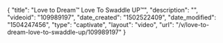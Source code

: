 {
    "title": "Love to Dream&trade; Love To Swaddle UP&trade;",
    "description": "",
    "videoid": "109989197",
    "date_created": "1502522409",
    "date_modified": "1504247456",
    "type": "captivate",
    "layout": "video",
    "url": "\/v\/love-to-dream-love-to-swaddle-up\/109989197"
}